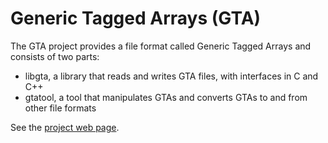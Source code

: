 # Generic Tagged Arrays (GTA)

The GTA project provides a file format called Generic Tagged Arrays and
consists of two parts:
- libgta, a library that reads and writes GTA files, with interfaces in C and C++
- gtatool, a tool that manipulates GTAs and converts GTAs to and from other file formats

See the [project web page](https://marlam.de/gta).
